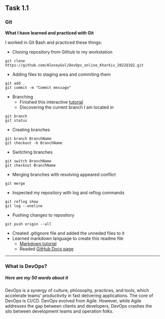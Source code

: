 ## Task 1.1

### Git

**What I have learned and practiced with Git**

I worked in Git Bash and practiced these things:

- Cloning repository from Github to my workstation

```git
git clone https://github.com/AlexeyGol/DevOps_online_Kharkiv_2022Q1Q2.git
```
- Adding files to staging area and commiting them

```git
git add .
git commit -m "Commit message"
```
- Branching 
  - Finished this interactive [tutorial](https://learngitbranching.js.org/)
  - Discovering the current branch I am located in

```git
git branch
git status
```
  - Creating branches

```git
git branch BranchName
git checkout -b BranchName
```
  - Switching branches
```git
git switch BranchName
git checkout BranchName
```
  - Merging branches with resolving appeared conflict

```git
git merge
```

- Inspected my repository with log and reflog commands

```git
git reflog show
git log --oneline
```

- Pushing changes to repository

```git
git push origin --all
```

- Created .gitignore file and added the unneded files to it
- Learned markdown language to create this readme file
  - [Markdown tutorial](https://www.markdowntutorial.com/)
  - Readed [GitHub Docs page](https://docs.github.com/en/get-started/writing-on-github/getting-started-with-writing-and-formatting-on-github/basic-writing-and-formatting-syntax)

___

### What is DevOps?
##### Here are my 50 words about it

DevOps is a synergy of culture, philosophy, practices, and tools, which accelerate teams' productivity in fast delivering applications. The core of DevOps is CI/CD. DevOps evolved from Agile. However, while Agile addresses the gap between clients and developers, DevOps crashes the silo between development teams and operation folks.